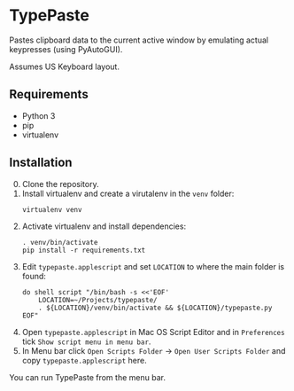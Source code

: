# TypePaste #

Pastes clipboard data to the current active window by emulating actual keypresses (using PyAutoGUI).

Assumes US Keyboard layout.

## Requirements ##
- Python 3
- pip
- virtualenv

## Installation ##

0. Clone the repository.
1. Install virtualenv and create a virutalenv in the `venv` folder:
    ```
    virtualenv venv
    ```
2. Activate virtualenv and install dependencies:
    ```
    . venv/bin/activate
    pip install -r requirements.txt
    ```
3. Edit `typepaste.applescript` and set `LOCATION` to where the main folder is found:
    ```
    do shell script "/bin/bash -s <<'EOF'
        LOCATION=~/Projects/typepaste/
        . ${LOCATION}/venv/bin/activate && ${LOCATION}/typepaste.py
    EOF"
    ```
4. Open `typepaste.applescript` in Mac OS Script Editor and in `Preferences` tick `Show script menu in menu bar`.
5. In Menu bar click `Open Scripts Folder` -> `Open User Scripts Folder` and copy `typepaste.applescript` here.

You can run TypePaste from the menu bar.
